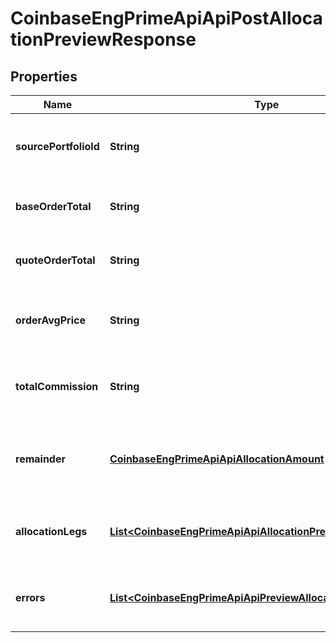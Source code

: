
# CoinbaseEngPrimeApiApiPostAllocationPreviewResponse

## Properties
Name | Type | Description | Notes
------------ | ------------- | ------------- | -------------
**sourcePortfolioId** | **String** | The source portfolio id for the allocation preview | 
**baseOrderTotal** | **String** | The base order total the orders selected | 
**quoteOrderTotal** | **String** | The quote order total the orders selected | 
**orderAvgPrice** | **String** | The average price for the orders selected | 
**totalCommission** | **String** | The total commission for the orders selected | 
**remainder** | [**CoinbaseEngPrimeApiApiAllocationAmount**](CoinbaseEngPrimeApiApiAllocationAmount.md) | The remainder amount values for the allocations | 
**allocationLegs** | [**List&lt;CoinbaseEngPrimeApiApiAllocationPreviewLeg&gt;**](CoinbaseEngPrimeApiApiAllocationPreviewLeg.md) | The amount fields for the allocation preview | 
**errors** | [**List&lt;CoinbaseEngPrimeApiApiPreviewAllocationFailureReason&gt;**](CoinbaseEngPrimeApiApiPreviewAllocationFailureReason.md) | The allocation error values on response |  [optional]



